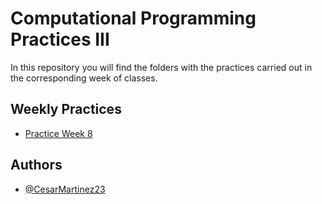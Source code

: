 
# Computational Programming Practices III

In this repository you will find the folders with the practices carried out in the corresponding week of classes.


## Weekly Practices

 - [Practice Week 8](https://github.com/CesarMartinez23/Practicas_Programacion_Computacional_III_python/tree/master/PracticaSemana8)


## Authors

- [@CesarMartinez23](https://github.com/CesarMartinez23)
